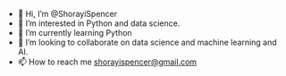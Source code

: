 - 👋 Hi, I’m @ShorayiSpencer
- 👀 I’m interested in Python and data science.
- 🌱 I’m currently learning Python
- 💞️ I’m looking to collaborate on data science and machine learning and AI.
- 📫 How to reach me shorayispencer@gmail.com

<!---
ShorayiSpencer/ShorayiSpencer is a ✨ special ✨ repository because its `README.md` (this file) appears on your GitHub profile.
You can click the Preview link to take a look at your changes.
--->
